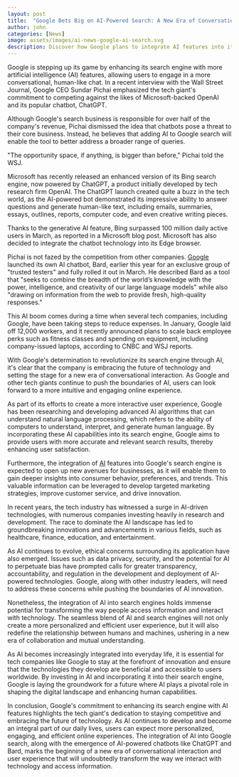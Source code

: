 ```yaml
---
layout: post
title:  "Google Bets Big on AI-Powered Search: A New Era of Conversational Interaction and User Experience"
author: john
categories: [News]
image: assets/images/ai-news-google-ai-search.svg
description: Discover how Google plans to integrate AI features into its search engine, enhancing user experience and staying competitive in the rapidly evolving world of technology.
---
```


Google is stepping up its game by enhancing its search engine with more artificial intelligence (AI) features, allowing users to engage in a more conversational, human-like chat. In a recent interview with the Wall Street Journal, Google CEO Sundar Pichai emphasized the tech giant's commitment to competing against the likes of Microsoft-backed OpenAI and its popular chatbot, ChatGPT.

Although Google's search business is responsible for over half of the company's revenue, Pichai dismissed the idea that chatbots pose a threat to their core business. Instead, he believes that adding AI to Google search will enable the tool to better address a broader range of queries.

"The opportunity space, if anything, is bigger than before," Pichai told the WSJ.

Microsoft has recently released an enhanced version of its Bing search engine, now powered by ChatGPT, a product initially developed by tech research firm OpenAI. The ChatGPT launch created quite a buzz in the tech world, as the AI-powered bot demonstrated its impressive ability to answer questions and generate human-like text, including emails, summaries, essays, outlines, reports, computer code, and even creative writing pieces.

Thanks to the generative AI feature, Bing surpassed 100 million daily active users in March, as reported in a Microsoft blog post. Microsoft has also decided to integrate the chatbot technology into its Edge browser.

Pichai is not fazed by the competition from other companies. [Google](https://google.com) launched its own AI chatbot, Bard, earlier this year for an exclusive group of "trusted testers" and fully rolled it out in March. He described Bard as a tool that "seeks to combine the breadth of the world’s knowledge with the power, intelligence, and creativity of our large language models" while also "drawing on information from the web to provide fresh, high-quality responses."

This AI boom comes during a time when several tech companies, including Google, have been taking steps to reduce expenses. In January, Google laid off 12,000 workers, and it recently announced plans to scale back employee perks such as fitness classes and spending on equipment, including company-issued laptops, according to CNBC and WSJ reports.

With Google's determination to revolutionize its search engine through AI, it's clear that the company is embracing the future of technology and setting the stage for a new era of conversational interaction. As Google and other tech giants continue to push the boundaries of AI, users can look forward to a more intuitive and engaging online experience.

As part of its efforts to create a more interactive user experience, Google has been researching and developing advanced AI algorithms that can understand natural language processing, which refers to the ability of computers to understand, interpret, and generate human language. By incorporating these AI capabilities into its search engine, Google aims to provide users with more accurate and relevant search results, thereby enhancing user satisfaction.

Furthermore, the integration of [AI](https://techwizco.com/ai-in-education/) features into Google's search engine is expected to open up new avenues for businesses, as it will enable them to gain deeper insights into consumer behavior, preferences, and trends. This valuable information can be leveraged to develop targeted marketing strategies, improve customer service, and drive innovation.

In recent years, the tech industry has witnessed a surge in AI-driven technologies, with numerous companies investing heavily in research and development. The race to dominate the AI landscape has led to groundbreaking innovations and advancements in various fields, such as healthcare, finance, education, and entertainment.

As AI continues to evolve, ethical concerns surrounding its application have also emerged. Issues such as data privacy, security, and the potential for AI to perpetuate bias have prompted calls for greater transparency, accountability, and regulation in the development and deployment of AI-powered technologies. Google, along with other industry leaders, will need to address these concerns while pushing the boundaries of AI innovation.

Nonetheless, the integration of AI into search engines holds immense potential for transforming the way people access information and interact with technology. The seamless blend of AI and search engines will not only create a more personalized and efficient user experience, but it will also redefine the relationship between humans and machines, ushering in a new era of collaboration and mutual understanding.

As AI becomes increasingly integrated into everyday life, it is essential for tech companies like Google to stay at the forefront of innovation and ensure that the technologies they develop are beneficial and accessible to users worldwide. By investing in AI and incorporating it into their search engine, Google is laying the groundwork for a future where AI plays a pivotal role in shaping the digital landscape and enhancing human capabilities.

In conclusion, Google's commitment to enhancing its search engine with AI features highlights the tech giant's dedication to staying competitive and embracing the future of technology. As AI continues to develop and become an integral part of our daily lives, users can expect more personalized, engaging, and efficient online experiences. The integration of AI into Google search, along with the emergence of AI-powered chatbots like ChatGPT and Bard, marks the beginning of a new era of conversational interaction and user experience that will undoubtedly transform the way we interact with technology and access information.
